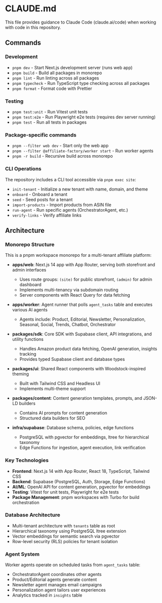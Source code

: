 # CLAUDE.md

This file provides guidance to Claude Code (claude.ai/code) when working with code in this repository.

## Commands

### Development
- `pnpm dev` - Start Next.js development server (runs web app)
- `pnpm build` - Build all packages in monorepo
- `pnpm lint` - Run linting across all packages
- `pnpm typecheck` - Run TypeScript type checking across all packages
- `pnpm format` - Format code with Prettier

### Testing
- `pnpm test:unit` - Run Vitest unit tests
- `pnpm test:e2e` - Run Playwright e2e tests (requires dev server running)
- `pnpm test` - Run all tests in packages

### Package-specific commands
- `pnpm --filter web dev` - Start only the web app
- `pnpm --filter @affiliate-factory/worker start` - Run worker agents
- `pnpm -r build` - Recursive build across monorepo

### CLI Operations
The repository includes a CLI tool accessible via `pnpm exec site`:
- `init-tenant` - Initialize a new tenant with name, domain, and theme
- `onboard` - Onboard a tenant
- `seed` - Seed posts for a tenant
- `import-products` - Import products from ASIN file
- `run-agent` - Run specific agents (OrchestratorAgent, etc.)
- `verify-links` - Verify affiliate links

## Architecture

### Monorepo Structure
This is a pnpm workspace monorepo for a multi-tenant affiliate platform:

- **apps/web**: Next.js 14 app with App Router, serving both storefront and admin interfaces
  - Uses route groups: `(site)` for public storefront, `(admin)` for admin dashboard
  - Implements multi-tenancy via subdomain routing
  - Server components with React Query for data fetching

- **apps/worker**: Agent runner that polls `agent_tasks` table and executes various AI agents
  - Agents include: Product, Editorial, Newsletter, Personalization, Seasonal, Social, Trends, Chatbot, Orchestrator

- **packages/sdk**: Core SDK with Supabase client, API integrations, and utility functions
  - Handles Amazon product data fetching, OpenAI generation, insights tracking
  - Provides typed Supabase client and database types

- **packages/ui**: Shared React components with Woodstock-inspired theming
  - Built with Tailwind CSS and Headless UI
  - Implements multi-theme support

- **packages/content**: Content generation templates, prompts, and JSON-LD builders
  - Contains AI prompts for content generation
  - Structured data builders for SEO

- **infra/supabase**: Database schema, policies, edge functions
  - PostgreSQL with pgvector for embeddings, ltree for hierarchical taxonomy
  - Edge Functions for ingestion, agent execution, link verification

### Key Technologies
- **Frontend**: Next.js 14 with App Router, React 18, TypeScript, Tailwind CSS
- **Backend**: Supabase (PostgreSQL, Auth, Storage, Edge Functions)
- **AI/ML**: OpenAI API for content generation, pgvector for embeddings
- **Testing**: Vitest for unit tests, Playwright for e2e tests
- **Package Management**: pnpm workspaces with Turbo for build orchestration

### Database Architecture
- Multi-tenant architecture with `tenants` table as root
- Hierarchical taxonomy using PostgreSQL ltree extension
- Vector embeddings for semantic search via pgvector
- Row-level security (RLS) policies for tenant isolation

### Agent System
Worker agents operate on scheduled tasks from `agent_tasks` table:
- OrchestratorAgent coordinates other agents
- Product/Editorial agents generate content
- Newsletter agent manages email campaigns
- Personalization agent tailors user experiences
- Analytics tracked in `insights` table